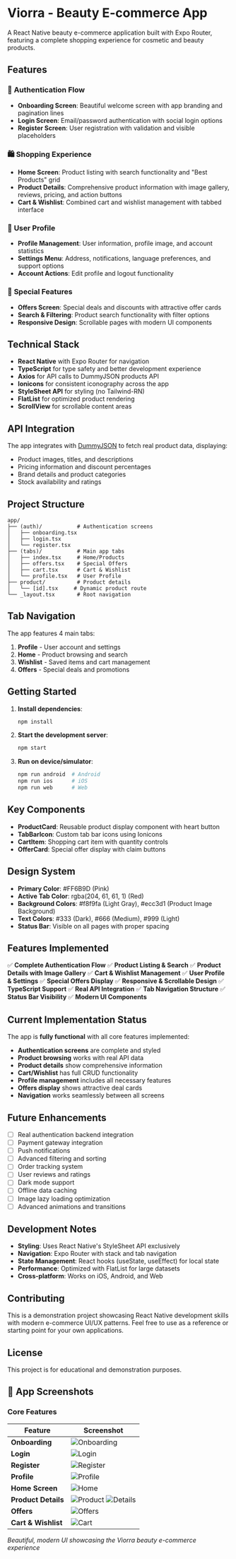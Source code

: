 # Viorra - Beauty E-commerce App

A React Native beauty e-commerce application built with Expo Router, featuring a complete shopping experience for cosmetic and beauty products.

## Features

### 🎨 **Authentication Flow**
- **Onboarding Screen**: Beautiful welcome screen with app branding and pagination lines
- **Login Screen**: Email/password authentication with social login options
- **Register Screen**: User registration with validation and visible placeholders

### 🛍️ **Shopping Experience**
- **Home Screen**: Product listing with search functionality and "Best Products" grid
- **Product Details**: Comprehensive product information with image gallery, reviews, pricing, and action buttons
- **Cart & Wishlist**: Combined cart and wishlist management with tabbed interface

### 👤 **User Profile**
- **Profile Management**: User information, profile image, and account statistics
- **Settings Menu**: Address, notifications, language preferences, and support options
- **Account Actions**: Edit profile and logout functionality

### 🎯 **Special Features**
- **Offers Screen**: Special deals and discounts with attractive offer cards
- **Search & Filtering**: Product search functionality with filter options
- **Responsive Design**: Scrollable pages with modern UI components

## Technical Stack

- **React Native** with Expo Router for navigation
- **TypeScript** for type safety and better development experience
- **Axios** for API calls to DummyJSON products API
- **Ionicons** for consistent iconography across the app
- **StyleSheet API** for styling (no Tailwind-RN)
- **FlatList** for optimized product rendering
- **ScrollView** for scrollable content areas

## API Integration

The app integrates with [DummyJSON](https://dummyjson.com/products) to fetch real product data, displaying:
- Product images, titles, and descriptions
- Pricing information and discount percentages
- Brand details and product categories
- Stock availability and ratings

## Project Structure

```
app/
├── (auth)/           # Authentication screens
│   ├── onboarding.tsx
│   ├── login.tsx
│   └── register.tsx
├── (tabs)/           # Main app tabs
│   ├── index.tsx     # Home/Products
│   ├── offers.tsx    # Special Offers
│   ├── cart.tsx      # Cart & Wishlist
│   └── profile.tsx   # User Profile
├── product/          # Product details
│   └── [id].tsx     # Dynamic product route
└── _layout.tsx       # Root navigation
```

## Tab Navigation

The app features 4 main tabs:
1. **Profile** - User account and settings
2. **Home** - Product browsing and search
3. **Wishlist** - Saved items and cart management
4. **Offers** - Special deals and promotions

## Getting Started

1. **Install dependencies**:
   ```bash
   npm install
   ```

2. **Start the development server**:
   ```bash
   npm start
   ```

3. **Run on device/simulator**:
   ```bash
   npm run android  # Android
   npm run ios      # iOS
   npm run web      # Web
   ```

## Key Components

- **ProductCard**: Reusable product display component with heart button
- **TabBarIcon**: Custom tab bar icons using Ionicons
- **CartItem**: Shopping cart item with quantity controls
- **OfferCard**: Special offer display with claim buttons

## Design System

- **Primary Color**: #FF6B9D (Pink)
- **Active Tab Color**: rgba(204, 61, 61, 1) (Red)
- **Background Colors**: #f8f9fa (Light Gray), #ecc3d1 (Product Image Background)
- **Text Colors**: #333 (Dark), #666 (Medium), #999 (Light)
- **Status Bar**: Visible on all pages with proper spacing

## Features Implemented

✅ **Complete Authentication Flow**
✅ **Product Listing & Search**
✅ **Product Details with Image Gallery**
✅ **Cart & Wishlist Management**
✅ **User Profile & Settings**
✅ **Special Offers Display**
✅ **Responsive & Scrollable Design**
✅ **TypeScript Support**
✅ **Real API Integration**
✅ **Tab Navigation Structure**
✅ **Status Bar Visibility**
✅ **Modern UI Components**

## Current Implementation Status

The app is **fully functional** with all core features implemented:
- **Authentication screens** are complete and styled
- **Product browsing** works with real API data
- **Product details** show comprehensive information
- **Cart/Wishlist** has full CRUD functionality
- **Profile management** includes all necessary features
- **Offers display** shows attractive deal cards
- **Navigation** works seamlessly between all screens

## Future Enhancements

- [ ] Real authentication backend integration
- [ ] Payment gateway integration
- [ ] Push notifications
- [ ] Advanced filtering and sorting
- [ ] Order tracking system
- [ ] User reviews and ratings
- [ ] Dark mode support
- [ ] Offline data caching
- [ ] Image lazy loading optimization
- [ ] Advanced animations and transitions

## Development Notes

- **Styling**: Uses React Native's StyleSheet API exclusively
- **Navigation**: Expo Router with stack and tab navigation
- **State Management**: React hooks (useState, useEffect) for local state
- **Performance**: Optimized with FlatList for large datasets
- **Cross-platform**: Works on iOS, Android, and Web

## Contributing

This is a demonstration project showcasing React Native development skills with modern e-commerce UI/UX patterns. Feel free to use as a reference or starting point for your own applications.

## License

This project is for educational and demonstration purposes.

## 📱 App Screenshots

### Core Features
| Feature | Screenshot |
|---------|------------|
| **Onboarding** | ![Onboarding](assets/images/1.png) |
| **Login** | ![Login](assets/images/2.jpg) |
| **Register** | ![Register](assets/images/3.png) |
| **Profile** | ![Profile](assets/images/4.png) |
| **Home Screen** | ![Home](assets/images/5.png) |
| **Product Details** | ![Product](assets/images/6.png) ![Details](assets/images/7.jpg) |
| **Offers** | ![Offers](assets/images/8.png) |
| **Cart & Wishlist** | ![Cart](assets/images/9.png) |



*Beautiful, modern UI showcasing the Viorra beauty e-commerce experience*